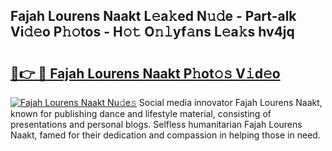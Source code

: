 ## Fajah Lourens Naakt L𝚎a𝚔ed N𝚞𝚍e - Part-alk Vi𝚍𝚎o P𝚑𝚘tos - H𝚘𝚝 O𝚗𝚕yf𝚊ns L𝚎a𝚔s hv4jq

# <h2><a href="http://kf469l.oniu.top/?m=Fajah+Lourens+Naakt">🔗👉 🔴 Fajah Lourens Naakt P𝚑ot𝚘𝚜 V𝚒d𝚎o</a></h2>

[![Fajah Lourens Naakt Nu𝚍e𝚜](https://i.imgur.com/0qMVB7G.gif)](http://kf469l.oniu.top/?m=Fajah+Lourens+Naakt)
Social media innovator Fajah Lourens Naakt, known for publishing dance and lifestyle material, consisting of presentations and personal blogs. Selfless humanitarian Fajah Lourens Naakt, famed for their dedication and compassion in helping those in need.  
